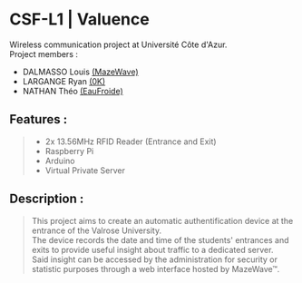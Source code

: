 # CSF-L1 | Valuence
Wireless communication project at Université Côte d'Azur. \
Project members :
* DALMASSO Louis [(MazeWave)](https://github.com/MazeWave)
* LARGANGE Ryan [(0K)](https://github.com/kryonor)
* NATHAN Théo [(EauFroide)](https://github.com/EauFroide)   

## Features :
> * 2x 13.56MHz RFID Reader (Entrance and Exit)
> * Raspberry Pi
> * Arduino
> * Virtual Private Server

## Description :
> This project aims to create an automatic authentification device at the entrance of the Valrose University. \
> The device records the date and time of the students' entrances and exits to provide useful insight about traffic to a dedicated server. \
> Said insight can be accessed by the administration for security or statistic purposes through a web interface hosted by MazeWave™.
